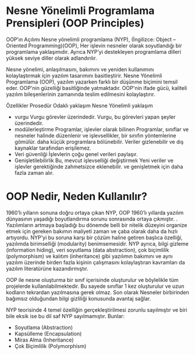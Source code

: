 # Nesne Yönelimli Programlama Prensipleri (OOP Principles)

OOP’ın Açılımı Nesne yönelimli programlama (NYP), (İngilizce: Object – Oriented Programming)(OOP), Her işlevin nesneler olarak soyutlandığı bir programlama yaklaşımıdır. Ayrıca NYP’yi destekleyen programlama dilleri yüksek seviye diller olarak adlandırılır.

Nesne yönelimi, anlaşılmasını, bakımını ve yeniden kullanımını kolaylaştırmak için yazılım tasarımını basitleştirir. Nesne Yönelimli Programlama (OOP), yazılım yazarken farklı bir düşünme biçimini temsil eder. OOP'nin güzelliği basitliğinde yatmaktadır. OOP'nin ifade gücü, kaliteli yazılım bileşenlerinin zamanında teslim edilmesini kolaylaştırır.

Özellikler	           Prosedür Odaklı yaklaşım	                     Nesne Yönelimli yaklaşım
- vurgu	               Vurgu görevler üzerindedir.	                 Vurgu, bu görevleri yapan şeyler üzerindedir.
- modülerleştirme	     Programlar, işlevler olarak bilinen           Programlar, sınıflar ve nesneler halinde düzenlenir ve işlevsellikler, bir sınıfın yöntemlerine gömülür.
                       daha küçük programlara bölünebilir.	         Veriler gizlenebilir ve dış kaynaklar tarafından erişilemez.
- Veri güvenliği	     İşlevlerin çoğu genel verileri 
                       paylaşır.	
- Genişletilebilirlik	 Bu, mevcut işlevselliği değiştirmek           Yeni veriler ve işlevler gerektiğinde zahmetsizce eklenebilir.
                       ve genişletmek için daha fazla zaman alır.	

# OOP Nedir, Neden Kullanılır?
1960’lı yılların sonuna doğru ortaya çıkan NYP, OOP 1960’lı yıllarda yazılım dünyasının yaşadığı boyutlandırma sorunu sonrasında ortaya çıkmıştır. . Yazılımların artmaya başladığı bu dönemde belli bir nitelik düzeyini organize etmek için gereken bakımın maliyeti zaman ve çaba olarak daha da hızlı artıyordu. NYP’yi bu soruna karşı bir çözüm haline getiren başlıca özelliği, yazılımda birimselliği (modularity) benimsemesidir. NYP ayrıca, bilgi gizleme (information hiding), veri soyutlama (data abstraction), çok biçimlilik (polymorphism) ve kalıtım (inheritance) gibi yazılımın bakımını ve aynı yazılım üzerinde birden fazla kişinin çalışmasını kolaylaştıran kavramları da yazılım literatürüne kazandırmıştır.

OOP ile nesne oluşturma bir sınıf içerisinde oluşturulur ve böylelikle tüm projelerde kullanılabilmektedir. Bu sayede sınıflar 1 kez oluşturulur ve uzun kodların tekrardan yazılmasına gerek olmaz. Son olarak Nesneler birbirinden bağımsız olduğundan bilgi gizliliği konusunda avantaj sağlar.

NYP teorisinde 4 temel özelliğin gerçekleştirilmesi zorunlu sayılmıştır ve biri bile eksik ise bu dil saf NYP sayılmamıştır. Bunlar: 
- Soyutlama (Abstraction)
- Kapsülleme (Encapsulation)
- Miras Alma (Inheritance)
- Çok Biçimlilik (Polymorphism)
